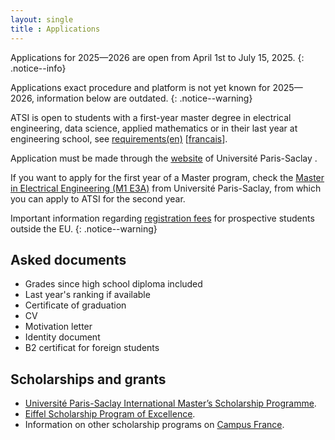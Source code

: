 ```yaml
---
layout: single
title : Applications
---
```


Applications for 2025—2026 are open from April 1st to July 15, 2025.
{: .notice--info}

Applications exact procedure and platform is not yet known for 2025—2026,
information below are outdated.
{: .notice--warning}

ATSI is open to students with a first-year master degree in electrical
engineering, data science, applied mathematics or in their last year at
engineering school, see
[requirements(en)](https://www.universite-paris-saclay.fr/en/formation/master/electronique-energie-electrique-automatique/m2-automatique-traitement-du-signal-et#modalites)
[[francais]((https://www.universite-paris-saclay.fr/formation/master/electronique-energie-electrique-automatique/m2-automatique-traitement-du-signal-et#modalites))].

Application must be made through the
[website](https://www.universite-paris-saclay.fr/admission/etre-candidat-un-master-paris-saclay)
of Université Paris-Saclay .

If you want to apply for the first year of a Master program, check the [Master
in Electrical Engineering (M1
E3A)](https://www.universite-paris-saclay.fr/formation/master/electronique-energie-electrique-automatique#mention)
from Université Paris-Saclay, from which you can apply to ATSI for the second
year.

Important information regarding [registration fees](https://www.universite-paris-saclay.fr/admission/droits-dinscription) for prospective students outside the EU.
{: .notice--warning}

## Asked documents

- Grades since high school diploma included
- Last year's ranking if available
- Certificate of graduation
- CV
- Motivation letter
- Identity document
- B2 certificat for foreign students

## Scholarships and grants

- [Université Paris-Saclay International Master’s Scholarship Programme](https://www.universite-paris-saclay.fr/admission/bourses-et-aides-financieres/bourses-internationales-de-master).
- [Eiffel Scholarship Program of Excellence](https://www.campusfrance.org/en/eiffel-scholarship-program-of-excellence).
- Information on other scholarship programs on [Campus France](http://campusbourses.campusfrance.org/fria/bourse/#/catalog).
